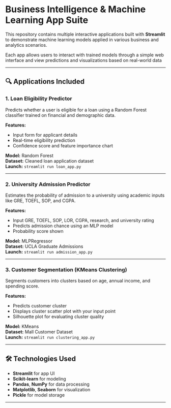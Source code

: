 # Business Intelligence & Machine Learning App Suite

This repository contains multiple interactive applications built with **Streamlit** to demonstrate machine learning models applied in various business and analytics scenarios.

Each app allows users to interact with trained models through a simple web interface and view predictions and visualizations based on real-world data

---

## 🔍 Applications Included

### 1. **Loan Eligibility Predictor**
Predicts whether a user is eligible for a loan using a Random Forest classifier trained on financial and demographic data.

**Features:**
- Input form for applicant details
- Real-time eligibility prediction
- Confidence score and feature importance chart

**Model:** Random Forest  
**Dataset:** Cleaned loan application dataset  
**Launch:** `streamlit run loan_app.py`

---

### 2. **University Admission Predictor**
Estimates the probability of admission to a university using academic inputs like GRE, TOEFL, SOP, and CGPA.

**Features:**
- Input GRE, TOEFL, SOP, LOR, CGPA, research, and university rating
- Predicts admission chance using an MLP model
- Probability score shown

**Model:** MLPRegressor  
**Dataset:** UCLA Graduate Admissions  
**Launch:** `streamlit run admission_app.py`

---

### 3. **Customer Segmentation (KMeans Clustering)**
Segments customers into clusters based on age, annual income, and spending score.

**Features:**
- Predicts customer cluster
- Displays cluster scatter plot with your input point
- Silhouette plot for evaluating cluster quality

**Model:** KMeans  
**Dataset:** Mall Customer Dataset  
**Launch:** `streamlit run clustering_app.py`

---

## 🛠️ Technologies Used

- **Streamlit** for app UI
- **Scikit-learn** for modeling
- **Pandas**, **NumPy** for data processing
- **Matplotlib**, **Seaborn** for visualization
- **Pickle** for model storage

---
